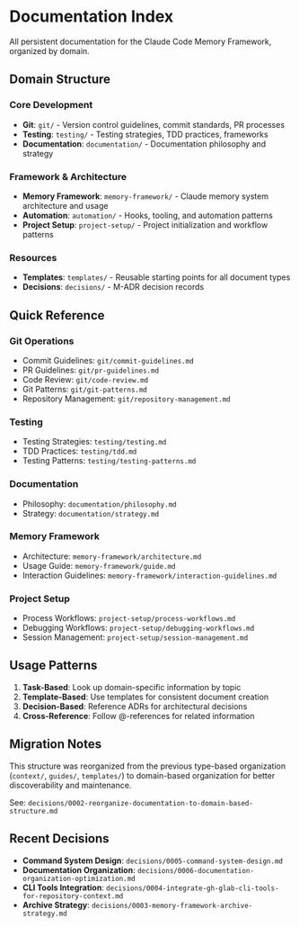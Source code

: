 # Documentation Index

All persistent documentation for the Claude Code Memory Framework, organized by domain.

## Domain Structure

### Core Development

- **Git**: `git/` - Version control guidelines, commit standards, PR processes
- **Testing**: `testing/` - Testing strategies, TDD practices, frameworks
- **Documentation**: `documentation/` - Documentation philosophy and strategy

### Framework & Architecture

- **Memory Framework**: `memory-framework/` - Claude memory system architecture and usage
- **Automation**: `automation/` - Hooks, tooling, and automation patterns
- **Project Setup**: `project-setup/` - Project initialization and workflow patterns

### Resources

- **Templates**: `templates/` - Reusable starting points for all document types
- **Decisions**: `decisions/` - M-ADR decision records

## Quick Reference

### Git Operations

- Commit Guidelines: `git/commit-guidelines.md`
- PR Guidelines: `git/pr-guidelines.md`
- Code Review: `git/code-review.md`
- Git Patterns: `git/git-patterns.md`
- Repository Management: `git/repository-management.md`

### Testing

- Testing Strategies: `testing/testing.md`
- TDD Practices: `testing/tdd.md`
- Testing Patterns: `testing/testing-patterns.md`

### Documentation

- Philosophy: `documentation/philosophy.md`
- Strategy: `documentation/strategy.md`

### Memory Framework

- Architecture: `memory-framework/architecture.md`
- Usage Guide: `memory-framework/guide.md`
- Interaction Guidelines: `memory-framework/interaction-guidelines.md`

### Project Setup

- Process Workflows: `project-setup/process-workflows.md`
- Debugging Workflows: `project-setup/debugging-workflows.md`
- Session Management: `project-setup/session-management.md`

## Usage Patterns

1. **Task-Based**: Look up domain-specific information by topic
2. **Template-Based**: Use templates for consistent document creation
3. **Decision-Based**: Reference ADRs for architectural decisions
4. **Cross-Reference**: Follow @-references for related information

## Migration Notes

This structure was reorganized from the previous type-based organization (`context/`, `guides/`, `templates/`) to domain-based organization for better discoverability and maintenance.

See: `decisions/0002-reorganize-documentation-to-domain-based-structure.md`

## Recent Decisions

- **Command System Design**: `decisions/0005-command-system-design.md`
- **Documentation Organization**: `decisions/0006-documentation-organization-optimization.md`
- **CLI Tools Integration**: `decisions/0004-integrate-gh-glab-cli-tools-for-repository-context.md`
- **Archive Strategy**: `decisions/0003-memory-framework-archive-strategy.md`
